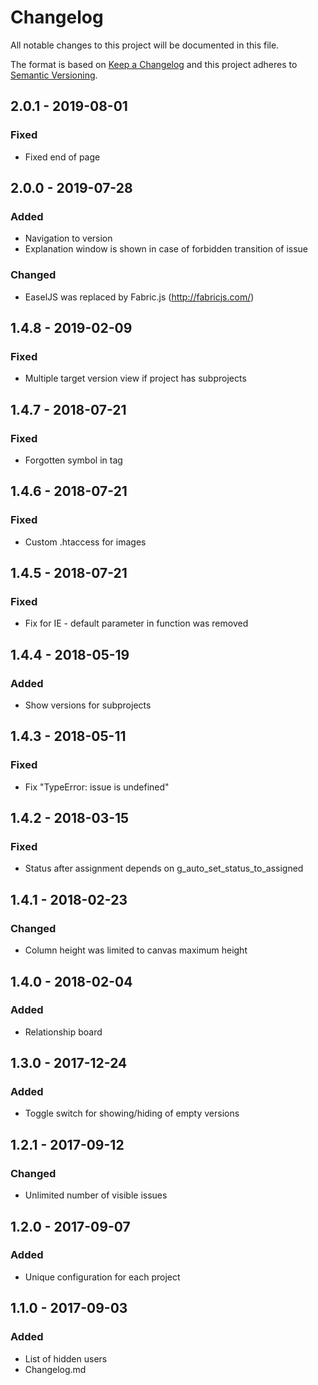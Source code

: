 # Changelog
All notable changes to this project will be documented in this file.

The format is based on [Keep a Changelog](http://keepachangelog.com/en/1.0.0/)
and this project adheres to [Semantic Versioning](http://semver.org/spec/v2.0.0.html).

## 2.0.1 - 2019-08-01
### Fixed
- Fixed end of page

## 2.0.0 - 2019-07-28
### Added
- Navigation to version
- Explanation window is shown in case of forbidden transition of issue

### Changed
- EaselJS was replaced by Fabric.js (http://fabricjs.com/)

## 1.4.8 - 2019-02-09
### Fixed
- Multiple target version view if project has subprojects

## 1.4.7 - 2018-07-21
### Fixed
- Forgotten symbol in tag

## 1.4.6 - 2018-07-21
### Fixed
- Custom .htaccess for images

## 1.4.5 - 2018-07-21
### Fixed
- Fix for IE - default parameter in function was removed

## 1.4.4 - 2018-05-19
### Added
- Show versions for subprojects

## 1.4.3 - 2018-05-11
### Fixed
- Fix "TypeError: issue is undefined"

## 1.4.2 - 2018-03-15
### Fixed
- Status after assignment depends on g_auto_set_status_to_assigned

## 1.4.1 - 2018-02-23
### Changed
- Column height was limited to canvas maximum height

## 1.4.0 - 2018-02-04
### Added
- Relationship board

## 1.3.0 - 2017-12-24
### Added
- Toggle switch for showing/hiding of empty versions

## 1.2.1 - 2017-09-12
### Changed
- Unlimited number of visible issues

## 1.2.0 - 2017-09-07
### Added
- Unique configuration for each project

## 1.1.0 - 2017-09-03
### Added
- List of hidden users
- Changelog.md
